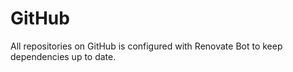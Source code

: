 # GitHub

All repositories on GitHub is configured with Renovate Bot to keep dependencies up to date.
